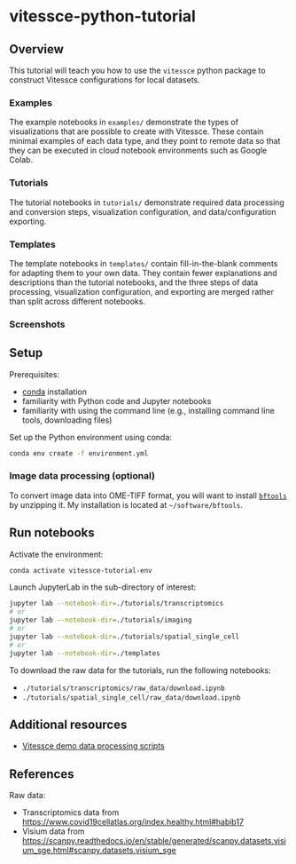# vitessce-python-tutorial

## Overview

This tutorial will teach you how to use the `vitessce` python package to construct Vitessce configurations for local datasets.

### Examples

The example notebooks in `examples/` demonstrate the types of visualizations that are possible to create with Vitessce. These contain minimal examples of each data type, and they point to remote data so that they can be executed in cloud notebook environments such as Google Colab.

### Tutorials

The tutorial notebooks in `tutorials/` demonstrate required data processing and conversion steps, visualization configuration, and data/configuration exporting.

### Templates

The template notebooks in `templates/` contain fill-in-the-blank comments for adapting them to your own data. They contain fewer explanations and descriptions than the tutorial notebooks, and the three steps of data processing, visualization configuration, and exporting are merged rather than split across different notebooks.

### Screenshots



## Setup

Prerequisites:
- [conda](https://conda.io/projects/conda/en/latest/user-guide/install/index.html) installation
- familiarity with Python code and Jupyter notebooks
- familiarity with using the command line (e.g., installing command line tools, downloading files)

Set up the Python environment using conda:

```sh
conda env create -f environment.yml
```

### Image data processing (optional)

To convert image data into OME-TIFF format, you will want to install [`bftools`](https://docs.openmicroscopy.org/bio-formats/5.9.1/users/comlinetools/index.html) by unzipping it. My installation is located at `~/software/bftools`.


## Run notebooks

Activate the environment:

```sh
conda activate vitessce-tutorial-env
```

Launch JupyterLab in the sub-directory of interest:

```sh
jupyter lab --notebook-dir=./tutorials/transcriptomics
# or
jupyter lab --notebook-dir=./tutorials/imaging
# or
jupyter lab --notebook-dir=./tutorials/spatial_single_cell
# or
jupyter lab --notebook-dir=./templates
```

To download the raw data for the tutorials, run the following notebooks:

- `./tutorials/transcriptomics/raw_data/download.ipynb`
- `./tutorials/spatial_single_cell/raw_data/download.ipynb`

## Additional resources

- [Vitessce demo data processing scripts](https://github.com/vitessce/vitessce-python/tree/main/demos)

## References

Raw data:
- Transcriptomics data from https://www.covid19cellatlas.org/index.healthy.html#habib17
- Visium data from https://scanpy.readthedocs.io/en/stable/generated/scanpy.datasets.visium_sge.html#scanpy.datasets.visium_sge